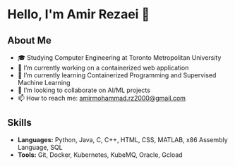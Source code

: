 # Hello, I'm Amir Rezaei 👋

## About Me
- 🎓 Studying Computer Engineering at Toronto Metropolitan University 
- 🔭 I’m currently working on a containerized web application
- 🌱 I’m currently learning Containerized Programming and Supervised Machine Learning 
- 👯 I’m looking to collaborate on AI/ML projects 
- 📫 How to reach me: amirmohammad.rz2000@gmail.com


## Skills
- **Languages:** Python, Java, C, C++, HTML, CSS, MATLAB, x86 Assembly Language, SQL
- **Tools:** Git, Docker, Kubernetes, KubeMQ, Oracle, Gcload 





















